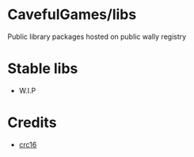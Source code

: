 # CavefulGames/libs
Public library packages hosted on public wally registry

# Stable libs
- W.I.P

# Credits
- [crc16](https://github.com/battlemesh/battlemesh-packages/blob/master/packages/wbm-testbed/files/usr/lib/lua/crc16.lua)
